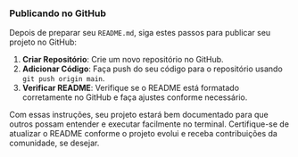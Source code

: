 
### Publicando no GitHub

Depois de preparar seu `README.md`, siga estes passos para publicar seu projeto no GitHub:

1. **Criar Repositório**: Crie um novo repositório no GitHub.
2. **Adicionar Código**: Faça push do seu código para o repositório usando `git push origin main`.
3. **Verificar README**: Verifique se o README está formatado corretamente no GitHub e faça ajustes conforme necessário.

Com essas instruções, seu projeto estará bem documentado para que outros possam entender e executar facilmente no terminal. Certifique-se de atualizar o README conforme o projeto evolui e receba contribuições da comunidade, se desejar.
